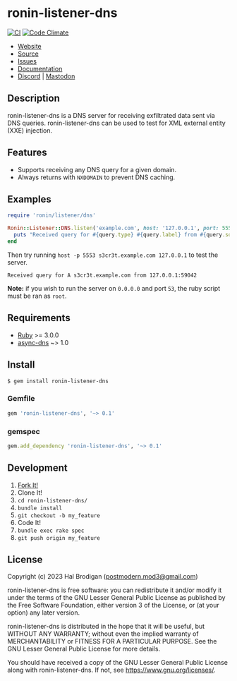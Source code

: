 # ronin-listener-dns

[![CI](https://github.com/ronin-rb/ronin-listener-dns/actions/workflows/ruby.yml/badge.svg)](https://github.com/ronin-rb/ronin-listener-dns/actions/workflows/ruby.yml)
[![Code Climate](https://codeclimate.com/github/ronin-rb/ronin-listener-dns.svg)](https://codeclimate.com/github/ronin-rb/ronin-listener-dns)

* [Website](https://ronin-rb.dev/)
* [Source](https://github.com/ronin-rb/ronin-listener-dns)
* [Issues](https://github.com/ronin-rb/ronin-listener-dns/issues)
* [Documentation](https://ronin-rb.dev/docs/ronin-listener-dns)
* [Discord](https://discord.gg/6WAb3PsVX9) |
  [Mastodon](https://infosec.exchange/@ronin_rb)

## Description

ronin-listener-dns is a DNS server for receiving exfiltrated data sent via DNS
queries. ronin-listener-dns can be used to test for XML external entity (XXE)
injection.

## Features

* Supports receiving any DNS query for a given domain.
* Always returns with `NXDOMAIN` to prevent DNS caching.

## Examples

```ruby
require 'ronin/listener/dns'

Ronin::Listener::DNS.listen('example.com', host: '127.0.0.1', port: 5553) do |query|
  puts "Received query for #{query.type} #{query.label} from #{query.source}"
end
```

Then try running `host -p 5553 s3cr3t.example.com 127.0.0.1` to test the server.

```
Received query for A s3cr3t.example.com from 127.0.0.1:59042
```

**Note:** if you wish to run the server on `0.0.0.0` and port `53`, the ruby
script must be ran as `root`.

## Requirements

* [Ruby] >= 3.0.0
* [async-dns] ~> 1.0

## Install

```shell
$ gem install ronin-listener-dns
```

### Gemfile

```ruby
gem 'ronin-listener-dns', '~> 0.1'
```

### gemspec

```ruby
gem.add_dependency 'ronin-listener-dns', '~> 0.1'
```

## Development

1. [Fork It!](https://github.com/ronin-rb/ronin-listener-dns/fork)
2. Clone It!
3. `cd ronin-listener-dns/`
4. `bundle install`
5. `git checkout -b my_feature`
6. Code It!
7. `bundle exec rake spec`
8. `git push origin my_feature`

## License

Copyright (c) 2023 Hal Brodigan (postmodern.mod3@gmail.com)

ronin-listener-dns is free software: you can redistribute it and/or modify
it under the terms of the GNU Lesser General Public License as published
by the Free Software Foundation, either version 3 of the License, or
(at your option) any later version.

ronin-listener-dns is distributed in the hope that it will be useful,
but WITHOUT ANY WARRANTY; without even the implied warranty of
MERCHANTABILITY or FITNESS FOR A PARTICULAR PURPOSE.  See the
GNU Lesser General Public License for more details.

You should have received a copy of the GNU Lesser General Public License
along with ronin-listener-dns.  If not, see <https://www.gnu.org/licenses/>.

[Ruby]: https://www.ruby-lang.org
[async-dns]: https://github.com/socketry/async-dns#readme
